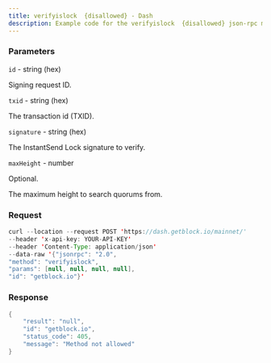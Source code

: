 ```yaml
---
title: verifyislock  {disallowed} - Dash
description: Example code for the verifyislock  {disallowed} json-rpc method. Сomplete guide on how to use verifyislock  {disallowed} json-rpc in GetBlock.io Web3 documentation.
---
```


### Parameters


`id` - string (hex)

Signing request ID.

`txid` - string (hex)

The transaction id (TXID).

`signature` - string (hex)

The InstantSend Lock signature to verify.

`maxHeight` - number

Optional.

The maximum height to search quorums from.

### Request

``` java
curl --location --request POST 'https://dash.getblock.io/mainnet/' 
--header 'x-api-key: YOUR-API-KEY' 
--header 'Content-Type: application/json' 
--data-raw '{"jsonrpc": "2.0",
"method": "verifyislock",
"params": [null, null, null, null],
"id": "getblock.io"}'
```

###  Response

``` java
{
    "result": "null",
    "id": "getblock.io",
    "status_code": 405,
    "message": "Method not allowed"
}
```

